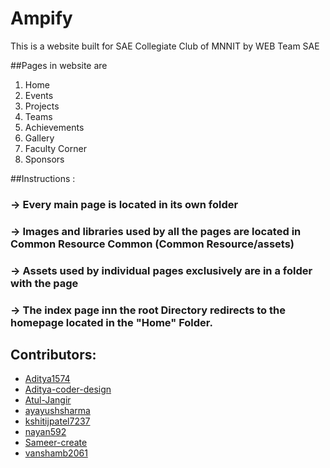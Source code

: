 # Ampify
This is a website built for SAE Collegiate Club of MNNIT by WEB Team SAE

##Pages in website are
1. Home
2. Events
3. Projects
4. Teams
5. Achievements
6. Gallery
7. Faculty Corner
8. Sponsors

##Instructions :
### -> Every main page is located in its own folder
### -> Images and libraries used by all the pages are located in Common Resource Common (Common Resource/assets)
### -> Assets used by individual pages exclusively are in a folder with the page 
### -> The index page inn the root Directory redirects to the homepage located in the "Home" Folder.

<a name="contributor"></a>

## Contributors:

* [Aditya1574](https://github.com/Aditya1574)
* [Aditya-coder-design](https://github.com/Aditya-coder-design)
* [Atul-Jangir](https://github.com/Atul-Jangir)
* [ayayushsharma](https://github.com/ayayushsharma)
* [kshitijpatel7237](https://github.com/kshitijpatel7237)
* [nayan592](https://github.com/nayan592)
* [Sameer-create](https://github.com/Sameer-create)
* [vanshamb2061](https://github.com/vanshamb2061)





